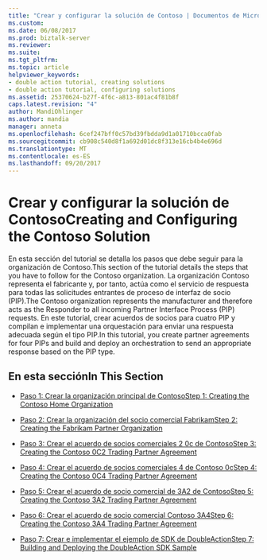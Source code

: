 ```yaml
---
title: "Crear y configurar la solución de Contoso | Documentos de Microsoft"
ms.custom: 
ms.date: 06/08/2017
ms.prod: biztalk-server
ms.reviewer: 
ms.suite: 
ms.tgt_pltfrm: 
ms.topic: article
helpviewer_keywords:
- double action tutorial, creating solutions
- double action tutorial, configuring solutions
ms.assetid: 25370624-b27f-4f6c-a813-801ac4f81b8f
caps.latest.revision: "4"
author: MandiOhlinger
ms.author: mandia
manager: anneta
ms.openlocfilehash: 6cef247bff0c57bd39fbdda9d1a01710bcca0fab
ms.sourcegitcommit: cb908c540d8f1a692d01dc8f313e16cb4b4e696d
ms.translationtype: MT
ms.contentlocale: es-ES
ms.lasthandoff: 09/20/2017
---
```

# <a name="creating-and-configuring-the-contoso-solution"></a><span data-ttu-id="ed73d-102">Crear y configurar la solución de Contoso</span><span class="sxs-lookup"><span data-stu-id="ed73d-102">Creating and Configuring the Contoso Solution</span></span>
<span data-ttu-id="ed73d-103">En esta sección del tutorial se detalla los pasos que debe seguir para la organización de Contoso.</span><span class="sxs-lookup"><span data-stu-id="ed73d-103">This section of the tutorial details the steps that you have to follow for the Contoso organization.</span></span> <span data-ttu-id="ed73d-104">La organización Contoso representa el fabricante y, por tanto, actúa como el servicio de respuesta para todas las solicitudes entrantes de proceso de interfaz de socio (PIP).</span><span class="sxs-lookup"><span data-stu-id="ed73d-104">The Contoso organization represents the manufacturer and therefore acts as the Responder to all incoming Partner Interface Process (PIP) requests.</span></span> <span data-ttu-id="ed73d-105">En este tutorial, crear acuerdos de socios para cuatro PIP y compilan e implementar una orquestación para enviar una respuesta adecuada según el tipo PIP.</span><span class="sxs-lookup"><span data-stu-id="ed73d-105">In this tutorial, you create partner agreements for four PIPs and build and deploy an orchestration to send an appropriate response based on the PIP type.</span></span>  
  
## <a name="in-this-section"></a><span data-ttu-id="ed73d-106">En esta sección</span><span class="sxs-lookup"><span data-stu-id="ed73d-106">In This Section</span></span>  
  
-   [<span data-ttu-id="ed73d-107">Paso 1: Crear la organización principal de Contoso</span><span class="sxs-lookup"><span data-stu-id="ed73d-107">Step 1: Creating the Contoso Home Organization</span></span>](../../adapters-and-accelerators/accelerator-rosettanet/step-1-creating-the-contoso-home-organization.md)  
  
-   [<span data-ttu-id="ed73d-108">Paso 2: Crear la organización del socio comercial Fabrikam</span><span class="sxs-lookup"><span data-stu-id="ed73d-108">Step 2: Creating the Fabrikam Partner Organization</span></span>](../../adapters-and-accelerators/accelerator-rosettanet/step-2-creating-the-fabrikam-partner-organization.md)  
  
-   [<span data-ttu-id="ed73d-109">Paso 3: Crear el acuerdo de socios comerciales 2 0c de Contoso</span><span class="sxs-lookup"><span data-stu-id="ed73d-109">Step 3: Creating the Contoso 0C2 Trading Partner Agreement</span></span>](../../adapters-and-accelerators/accelerator-rosettanet/step-3-creating-the-contoso-0c2-trading-partner-agreement.md)  
  
-   [<span data-ttu-id="ed73d-110">Paso 4: Crear el acuerdo de socios comerciales 4 de Contoso 0c</span><span class="sxs-lookup"><span data-stu-id="ed73d-110">Step 4: Creating the Contoso 0C4 Trading Partner Agreement</span></span>](../../adapters-and-accelerators/accelerator-rosettanet/step-4-creating-the-contoso-0c4-trading-partner-agreement.md)  
  
-   [<span data-ttu-id="ed73d-111">Paso 5: Crear el acuerdo de socio comercial de 3A2 de Contoso</span><span class="sxs-lookup"><span data-stu-id="ed73d-111">Step 5: Creating the Contoso 3A2 Trading Partner Agreement</span></span>](../../adapters-and-accelerators/accelerator-rosettanet/step-5-creating-the-contoso-3a2-trading-partner-agreement.md)  
  
-   [<span data-ttu-id="ed73d-112">Paso 6: Crear el acuerdo de socio comercial Contoso 3A4</span><span class="sxs-lookup"><span data-stu-id="ed73d-112">Step 6: Creating the Contoso 3A4 Trading Partner Agreement</span></span>](../../adapters-and-accelerators/accelerator-rosettanet/step-6-creating-the-contoso-3a4-trading-partner-agreement.md)  
  
-   [<span data-ttu-id="ed73d-113">Paso 7: Crear e implementar el ejemplo de SDK de DoubleAction</span><span class="sxs-lookup"><span data-stu-id="ed73d-113">Step 7: Building and Deploying the DoubleAction SDK Sample</span></span>](../../adapters-and-accelerators/accelerator-rosettanet/step-7-building-and-deploying-the-doubleaction-sdk-sample.md)